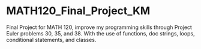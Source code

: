# MATH120_Final_Project_KM
Final Project for MATH 120, improve my programming skills through Project Euler problems 30, 35, and 38. With the use of functions, doc strings, loops, conditional statements, and classes. 
